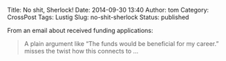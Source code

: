 Title: No shit, Sherlock!
Date: 2014-09-30 13:40
Author: tom
Category: CrossPost
Tags: Lustig
Slug: no-shit-sherlock
Status: published

From an email about received funding applications:

> A plain argument like “The funds would be beneficial for my career.”
> misses the twist how this connects to …

